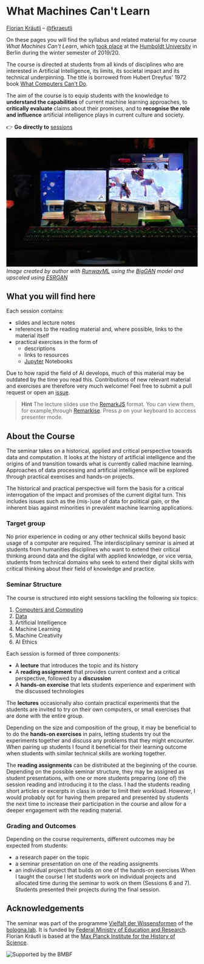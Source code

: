 
# What Machines Can't Learn
[Florian Kräutli](http://www.kraeutli.com)  – [@fkraeutli](http://www.twitter.com/fkraeutli)

On these pages you will find the syllabus and related material for my course _What Machines Can't Learn_, which [took place](https://agnes.hu-berlin.de/lupo/rds?state=verpublish&status=init&vmfile=no&publishid=163377&moduleCall=webInfo&publishConfFile=webInfo&publishSubDir=veranstaltung) at the [Humboldt University](http://www.hu-berlin.de) in Berlin during the winter semester of 2019/20. 

The course is directed at students from all kinds of disciplines who are interested in Artificial Intelligence, its limits, its societal impact and its technical underpinning. The title is borrowed from Hubert Dreyfus' 1972 book [What Computers Can't Do](https://www.zotero.org/groups/2422637/what_machines_cant_learn/items/itemKey/IGCB7HF8).


The aim of the course is to equip students with the knowledge to **understand the capabilities** of current machine learning approaches, to **critically evaluate** claims about their promises, and to **recognise the role and influence** artificial intelligence plays in current culture and society. 


:point_right: **Go directly to** [sessions](sessions/README.md)

![Title Image](titleImage.jpeg)
_Image created by author with [RunwayML](http://www.runwayml.com) using the [BigGAN](https://github.com/agermanidis/biggan) model and upscaled using [ESRGAN](https://github.com/xinntao/ESRGAN)_

## What you will find here

Each session contains: 
- slides and lecture notes
- references to the reading material and, where possible, links to the material itself
- practical exercises in the form of
    - descriptions
    - links to resources
    - [Jupyter](https://jupyter.org/) Notebooks

Due to how rapid the field of AI develops, much of this material may be outdated by the time you read this. Contributions of new relevant material and exercises are therefore very much welcome! Feel free to submit a pull request or open an [issue](https://github.com/fkraeutli/what-machines-cant-learn/issues).

> **Hint** The lecture slides use the [RemarkJS](https://remarkjs.com/) format. You can view them, for example,through [Remarkise](https://remarkjs.com/remarkise). Press _p_ on your keyboard to acccess presenter mode.

## About the Course

The seminar takes on a historical, applied and critical perspective towards data and computation. It looks at the history of artificial intelligence and the origins of and transition towards what is currently called machine learning. Approaches of data processing and artificial intelligence will be explored through practical exercises and hands-on projects. 

The historical and practical perspective will form the basis for a critical interrogation of the impact and promises of the current digital turn. This includes issues such as the (mis-)use of data for political gain, or the inherent bias against minorities in prevalent machine learning applications.

### Target group

No prior experience in coding or any other technical skills beyond basic usage of a computer are required. The interdisciplinary seminar is aimed at students from humanities disciplines who want to extend their critical thinking around data and the digital with applied knowledge, or vice versa, students from technical domains who seek to extend their digital skills with critical thinking about their field of knowledge and practice.

### Seminar Structure
The course is structured into eight sessions tackling the following six topics:
1. [Computers and Computing](./sessions/1_computers_and_computing/session_1_computers_and_computing.md)
2. [Data](./sessions/2_data/session_2_data.md)
3. Artificial Intelligence
4. Machine Learning
5. Machine Creativity
6. AI Ethics

Each session is formed of three components:

- A **lecture** that introduces the topic and its history
- A **reading assignment** that provides current context and a critical perspective, followed by a **discussion**
- A **hands-on exercise** that lets students experience and experiment with the discussed technologies

The **lectures** occasionally also contain practical experiments that the students are invited to try on their own computers, or small exercises that are done with the entire group.

Depending on the size and composition of the group, it may be beneficial to to do the **hands-on exercises** in pairs, letting students try out the experiments together and discuss any problems that they might encounter. When pairing up students I found it beneficial for their learning outcome when students with similar technical skills are working together.

The **reading assignments** can be distributed at the beginning of the course. Depending on the possible seminar structure, they may be assigned as student presentations, with one or more students preparing (one of) the session reading and introducing it to the class. I had the students reading short articles or excerpts in class in order to limit their workload. However, I would probably opt for having them prepared and presented by students the next time to increase their participation in the course and allow for a deeper engagement with the reading material.

### Grading and Outcomes

Depending on the course requirements, different outcomes may be expected from students:
- a research paper on the topic
- a seminar presentation on one of the reading assignemts
- an individual project that builds on one of the hands-on exercises
When I taught the course I let students work on individual projects and allocated time during the seminar to work on them (Sessions 6 and 7). Students presented their projects during the final session.


## Acknowledgements

The seminar was part of the programme [Vielfalt der Wissensformen](https://bolognalab.hu-berlin.de/de/projekte-des-bologna.labs/vielfalt-der-wissensformen) of the [bologna.lab](https://bolognalab.hu-berlin.de/). It is funded by [Federal Ministry of Education and Research](http://bmbf.de/).
Florian Kräutli is based at the [Max Planck Institute for the History of Science](http://www.mpiwg-berlin.mpg.de).

![Supported by the BMBF](https://bolognalab.hu-berlin.de/de/bmbf_logo/image_preview)